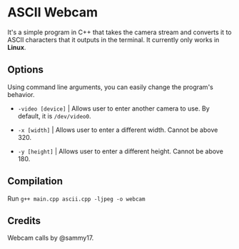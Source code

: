 # ASCII Webcam
It's a simple program in C++ that takes the camera stream and converts it to ASCII characters that it outputs in the terminal.
It currently only works in **Linux**.

## Options
Using command line arguments, you can easily change the program's behavior.

- `-video [device]` | Allows user to enter another camera to use. By default, it is `/dev/video0`.
- `-x [width]` | Allows user to enter a different width. Cannot be above 320.

- `-y [height]` | Allows user to enter a different height. Cannot be above 180.

## Compilation
Run `g++ main.cpp ascii.cpp -ljpeg -o webcam`

## Credits
Webcam calls by @sammy17.